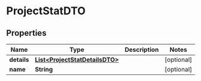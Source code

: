 

# ProjectStatDTO

## Properties

Name | Type | Description | Notes
------------ | ------------- | ------------- | -------------
**details** | [**List&lt;ProjectStatDetailsDTO&gt;**](ProjectStatDetailsDTO.md) |  |  [optional]
**name** | **String** |  |  [optional]



